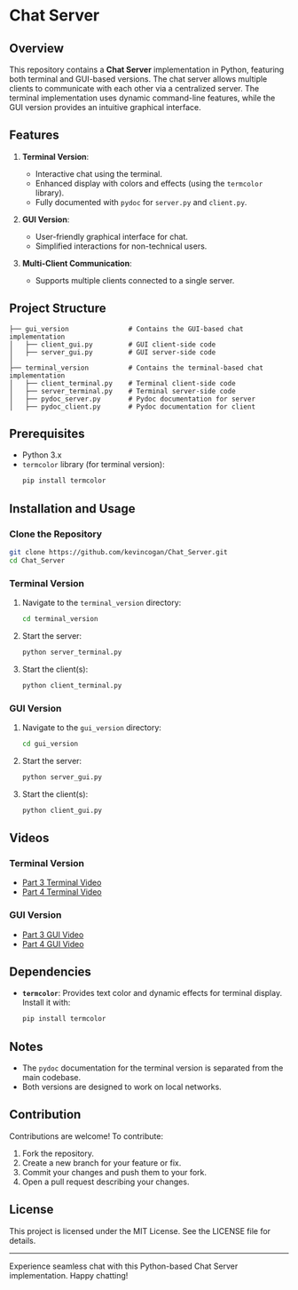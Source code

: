 # Chat Server

## Overview

This repository contains a **Chat Server** implementation in Python, featuring both terminal and GUI-based versions. The chat server allows multiple clients to communicate with each other via a centralized server. The terminal implementation uses dynamic command-line features, while the GUI version provides an intuitive graphical interface.

## Features

1. **Terminal Version**:
   - Interactive chat using the terminal.
   - Enhanced display with colors and effects (using the `termcolor` library).
   - Fully documented with `pydoc` for `server.py` and `client.py`.

2. **GUI Version**:
   - User-friendly graphical interface for chat.
   - Simplified interactions for non-technical users.

3. **Multi-Client Communication**:
   - Supports multiple clients connected to a single server.

## Project Structure

```
├── gui_version               # Contains the GUI-based chat implementation
│   ├── client_gui.py         # GUI client-side code
│   ├── server_gui.py         # GUI server-side code
│
├── terminal_version          # Contains the terminal-based chat implementation
│   ├── client_terminal.py    # Terminal client-side code
│   ├── server_terminal.py    # Terminal server-side code
│   ├── pydoc_server.py       # Pydoc documentation for server
│   ├── pydoc_client.py       # Pydoc documentation for client
```

## Prerequisites

- Python 3.x
- `termcolor` library (for terminal version):
  ```bash
  pip install termcolor
  ```

## Installation and Usage

### Clone the Repository
```bash
git clone https://github.com/kevincogan/Chat_Server.git
cd Chat_Server
```

### Terminal Version
1. Navigate to the `terminal_version` directory:
   ```bash
   cd terminal_version
   ```
2. Start the server:
   ```bash
   python server_terminal.py
   ```
3. Start the client(s):
   ```bash
   python client_terminal.py
   ```

### GUI Version
1. Navigate to the `gui_version` directory:
   ```bash
   cd gui_version
   ```
2. Start the server:
   ```bash
   python server_gui.py
   ```
3. Start the client(s):
   ```bash
   python client_gui.py
   ```

## Videos

### Terminal Version
- [Part 3 Terminal Video](https://drive.google.com/file/d/176DYRfAwk7PdeWFtLVPIfyxeHT7gS5JA/view?usp=sharing)
- [Part 4 Terminal Video](https://drive.google.com/file/d/1mV55u_VQvJE3-90H-guwQikYfCPC5p0A/view?usp=sharing)

### GUI Version
- [Part 3 GUI Video](https://drive.google.com/file/d/1YfGhSzMa6jPVp96jTfZO_rQWCE1h9bP_/view?usp=sharing)
- [Part 4 GUI Video](https://drive.google.com/file/d/1mV55u_VQvJE3-90H-guwQikYfCPC5p0A/view?usp=sharing)

## Dependencies

- **`termcolor`**: Provides text color and dynamic effects for terminal display.
  Install it with:
  ```bash
  pip install termcolor
  ```

## Notes

- The `pydoc` documentation for the terminal version is separated from the main codebase.
- Both versions are designed to work on local networks.

## Contribution

Contributions are welcome! To contribute:

1. Fork the repository.
2. Create a new branch for your feature or fix.
3. Commit your changes and push them to your fork.
4. Open a pull request describing your changes.

## License

This project is licensed under the MIT License. See the LICENSE file for details.

---

Experience seamless chat with this Python-based Chat Server implementation. Happy chatting!

